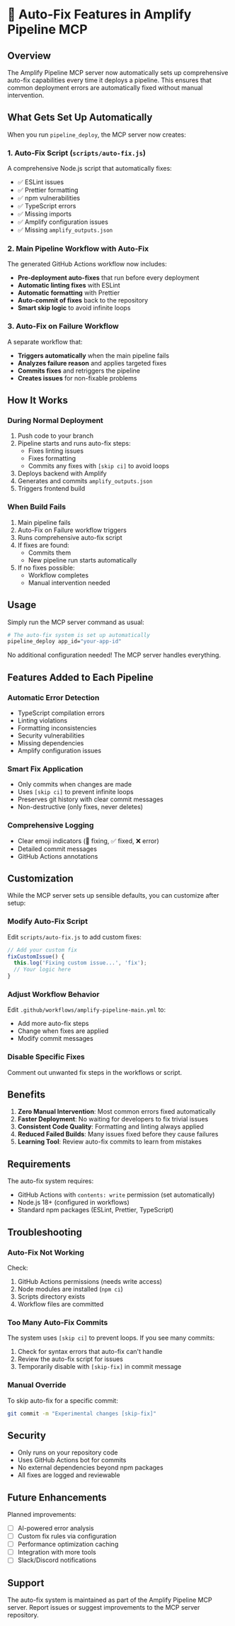 # 🤖 Auto-Fix Features in Amplify Pipeline MCP

## Overview

The Amplify Pipeline MCP server now automatically sets up comprehensive auto-fix capabilities every time it deploys a pipeline. This ensures that common deployment errors are automatically fixed without manual intervention.

## What Gets Set Up Automatically

When you run `pipeline_deploy`, the MCP server now creates:

### 1. Auto-Fix Script (`scripts/auto-fix.js`)
A comprehensive Node.js script that automatically fixes:
- ✅ ESLint issues
- ✅ Prettier formatting
- ✅ npm vulnerabilities
- ✅ TypeScript errors
- ✅ Missing imports
- ✅ Amplify configuration issues
- ✅ Missing `amplify_outputs.json`

### 2. Main Pipeline Workflow with Auto-Fix
The generated GitHub Actions workflow now includes:
- **Pre-deployment auto-fixes** that run before every deployment
- **Automatic linting fixes** with ESLint
- **Automatic formatting** with Prettier
- **Auto-commit of fixes** back to the repository
- **Smart skip logic** to avoid infinite loops

### 3. Auto-Fix on Failure Workflow
A separate workflow that:
- **Triggers automatically** when the main pipeline fails
- **Analyzes failure reason** and applies targeted fixes
- **Commits fixes** and retriggers the pipeline
- **Creates issues** for non-fixable problems

## How It Works

### During Normal Deployment

1. Push code to your branch
2. Pipeline starts and runs auto-fix steps:
   - Fixes linting issues
   - Fixes formatting
   - Commits any fixes with `[skip ci]` to avoid loops
3. Deploys backend with Amplify
4. Generates and commits `amplify_outputs.json`
5. Triggers frontend build

### When Build Fails

1. Main pipeline fails
2. Auto-Fix on Failure workflow triggers
3. Runs comprehensive auto-fix script
4. If fixes are found:
   - Commits them
   - New pipeline run starts automatically
5. If no fixes possible:
   - Workflow completes
   - Manual intervention needed

## Usage

Simply run the MCP server command as usual:

```bash
# The auto-fix system is set up automatically
pipeline_deploy app_id="your-app-id"
```

No additional configuration needed! The MCP server handles everything.

## Features Added to Each Pipeline

### Automatic Error Detection
- TypeScript compilation errors
- Linting violations
- Formatting inconsistencies
- Security vulnerabilities
- Missing dependencies
- Amplify configuration issues

### Smart Fix Application
- Only commits when changes are made
- Uses `[skip ci]` to prevent infinite loops
- Preserves git history with clear commit messages
- Non-destructive (only fixes, never deletes)

### Comprehensive Logging
- Clear emoji indicators (🔧 fixing, ✅ fixed, ❌ error)
- Detailed commit messages
- GitHub Actions annotations

## Customization

While the MCP server sets up sensible defaults, you can customize after setup:

### Modify Auto-Fix Script
Edit `scripts/auto-fix.js` to add custom fixes:

```javascript
// Add your custom fix
fixCustomIssue() {
  this.log('Fixing custom issue...', 'fix');
  // Your logic here
}
```

### Adjust Workflow Behavior
Edit `.github/workflows/amplify-pipeline-main.yml` to:
- Add more auto-fix steps
- Change when fixes are applied
- Modify commit messages

### Disable Specific Fixes
Comment out unwanted fix steps in the workflows or script.

## Benefits

1. **Zero Manual Intervention**: Most common errors fixed automatically
2. **Faster Deployment**: No waiting for developers to fix trivial issues
3. **Consistent Code Quality**: Formatting and linting always applied
4. **Reduced Failed Builds**: Many issues fixed before they cause failures
5. **Learning Tool**: Review auto-fix commits to learn from mistakes

## Requirements

The auto-fix system requires:
- GitHub Actions with `contents: write` permission (set automatically)
- Node.js 18+ (configured in workflows)
- Standard npm packages (ESLint, Prettier, TypeScript)

## Troubleshooting

### Auto-Fix Not Working

Check:
1. GitHub Actions permissions (needs write access)
2. Node modules are installed (`npm ci`)
3. Scripts directory exists
4. Workflow files are committed

### Too Many Auto-Fix Commits

The system uses `[skip ci]` to prevent loops. If you see many commits:
1. Check for syntax errors that auto-fix can't handle
2. Review the auto-fix script for issues
3. Temporarily disable with `[skip-fix]` in commit message

### Manual Override

To skip auto-fix for a specific commit:
```bash
git commit -m "Experimental changes [skip-fix]"
```

## Security

- Only runs on your repository code
- Uses GitHub Actions bot for commits
- No external dependencies beyond npm packages
- All fixes are logged and reviewable

## Future Enhancements

Planned improvements:
- [ ] AI-powered error analysis
- [ ] Custom fix rules via configuration
- [ ] Performance optimization caching
- [ ] Integration with more tools
- [ ] Slack/Discord notifications

## Support

The auto-fix system is maintained as part of the Amplify Pipeline MCP server. Report issues or suggest improvements to the MCP server repository.